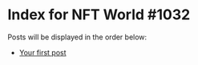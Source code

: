 # Index for NFT World #1032
Posts will be displayed in the order below:

- [Your first post](./001-first.md)

